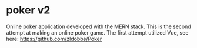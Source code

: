 # poker v2

Online poker application developed with the MERN stack.
    This is the second attempt at making an online poker game.
    The first attempt utilized Vue, see here: https://github.com/zldobbs/Poker
